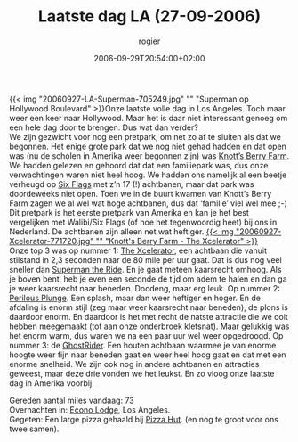 ﻿---
title: Laatste dag LA (27-09-2006)
author: rogier
type: post
date: 2006-09-29T20:54:00+02:00
url: /weblog/2006/09/29/laatste-dag-la-27-09-2006/
commentFolder: 2006-09-29-laatste-dag-la-27-09-2006
categories:
- Vakantie
tags:
- Amerika
- westkust
resources:
- src: 20060927-LA-Superman-705249.jpg
  title: Superman op Hollywood Boulevard
- src: 20060927-Xcelerator-771720.jpg
  title: Knott's Berry Farm - The Xcelerator

---
{{< img "20060927-LA-Superman-705249.jpg" ""  "Superman op Hollywood Boulevard" >}}Onze laatste volle dag in Los Angeles. Toch maar weer een keer naar Hollywood. Maar het is daar niet interessant genoeg om een hele dag door te brengen. Dus wat dan verder?  
We zijn gezwicht voor nog een pretpark, om net zo af te sluiten als dat we begonnen. Het enige grote park dat we nog niet gehad hadden en dat open was (nu de scholen in Amerika weer begonnen zijn) was [Knott’s Berry Farm](http://www.knotts.com/). We hadden gelezen en gehoord dat dat een familiepark was, dus onze verwachtingen waren niet heel hoog. We hadden ons namelijk al een beetje verheugd op [Six Flags](http://www.sixflags.com/parks/magicmountain/index.asp) met z’n 17 (!) achtbanen, maar dat park was doordeweeks niet open. Toen we in de buurt kwamen van Knott’s Berry Farm zagen we al wel wat hoge achtbanen, dus dat ‘familie’ viel wel mee ;-)  
Dit pretpark is het eerste pretpark van Amerika en kan je het best vergelijken met Walibi/Six Flags (of hoe het tegenwoordig heet) bij ons in Nederland. De achtbanen zijn alleen net wat heftiger. [{{< img "20060927-Xcelerator-771720.jpg" ""  "Knott's Berry Farm - The Xcelerator" >}}](http://www.knotts.com/park/tour/brdwalk/xcelerator.shtml)  
Onze top 3 was op nummer 1: [The Xcelerator](http://www.knotts.com/park/tour/brdwalk/xcelerator.shtml), een achtbaan die vanuit stilstand in 2,3 seconden naar de 80 mile per uur gaat. Dat is dus nog veel sneller dan [Superman the Ride](http://www.walibiworld.nl/walibiworld/attractions/thrills/ow/xpress_nl.htm). En je gaat meteen kaarsrecht omhoog. Als je boven bent, heb je even een seconde de tijd om adem te halen en dan ga je weer kaarsrecht naar beneden. Doodeng, maar erg leuk. Op nummer 2: [Perilous Plunge](http://www.knotts.com/park/tour/brdwalk/plunge.shtml). Een splash, maar dan weer heftiger en hoger. En de afdaling is enorm stijl (zeg maar weer kaarsrecht naar beneden), de plons is daardoor enorm. En daardoor is het met recht de natste attractie die we ooit hebben meegemaakt (tot aan onze onderbroek kletsnat). Maar gelukkig was het enorm warm, dus waren we na een paar uur wel weer opgedroogd. Op nummer 3: de [GhostRider](http://www.knotts.com/park/tour/gtown/grfacts.shtml). Een houten achtbaan waarmee je van enorme hoogte weer fijn naar beneden gaat en weer heel hoog gaat en dat met een enorme snelheid. We zijn ook nog in andere achtbanen en attracties geweest, maar deze drie vonden we het leukst. En zo vloog onze laatste dag in Amerika voorbij.  

Gereden aantal miles vandaag: 73   
Overnachten in: [Econo Lodge](http://www.econolodge.com), Los Angeles.  
Gegeten: Een large pizza gehaald bij [Pizza Hut](http://www.pizzahut.com/). (en nog te groot voor ons twee samen).
